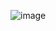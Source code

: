 ![image](https://user-images.githubusercontent.com/55651379/115962741-74fc5900-a525-11eb-9d45-1265da221b3a.png)


